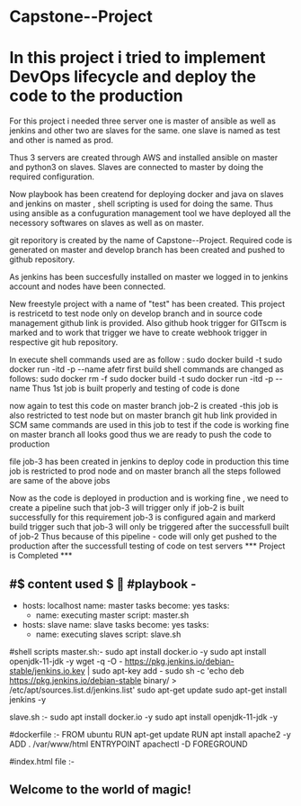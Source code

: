 # Capstone--Project
 
# In this project i tried to implement DevOps lifecycle and deploy the code to the production 

For this project i needed three server one is master of ansible as well as jenkins and other two are slaves for the same.
one slave is named as test and other is named as prod.

Thus 3 servers are created through AWS and installed ansible on master and python3 on slaves.
Slaves are connected to master by doing the required configuration.

Now playbook has been creatend for deploying docker and java on slaves and jenkins on master , shell scripting is used for doing the same.
Thus using ansible as a confuguration management tool we have deployed all the necessory softwares on slaves as well as on master.

git reporitory is created by the name of Capstone--Project.
Required code is generated on master and develop branch has been created and pushed to github repository.

As jenkins has been succesfully installed on master we logged in to jenkins account and nodes have been connected.

New freestyle project with a name of "test" has been created.
This project is restricetd to test node only on develop branch and in source code management github link is provided.
Also github hook trigger for GITscm is marked and to work that trigger we have to create webhook trigger in respective git hub repository.

In execute shell commands used are as follow :
  sudo docker build <path of job> -t <name of job>
  sudo docker run -itd -p <port to be used :80> --name <name to be given> <name of job>
afetr first build shell commands are changed as follows: 
  sudo docker rm -f <name of job>
  sudo docker build <path of job> -t <name of job>
  sudo docker run -itd -p <port to be used :80> --name <name to be given> <name of job>
Thus 1st job is built properly and testing of code is done 

now again to test this code on master branch job-2 is created 
-this job is also restricted to test node but on master branch 
git hub link provided in SCM
same commands are used in this job to test if the code is working fine on master branch 
all looks good thus we are ready to push the code to production

file job-3 has been created in jenkins to deploy code in production
this time job is restricted to prod node and on master branch 
all the steps followed are same of the above jobs

Now as the code is deployed in production and is working fine , we need to create a pipeline such that job-3 will trigger only if job-2 is built successfully
for this requirement job-3 is configured again and markerd build trigger such that job-3 will only be triggered after the successfull built of job-2
Thus because of this pipeline - code will only get pushed to the production after the successfull testing of code on test servers 
                                                 *** Project is Completed ***
 
 #$ content used $ 🔽
 #playbook -
 ---
 - hosts: localhost
   name: master tasks
   become: yes
   tasks:
    - name: executing master
      script: master.sh
 - hosts: slave
   name: slave tasks
   become: yes
   tasks:
    - name: executing slaves
      script: slave.sh
 
#shell scripts 
master.sh:- 
sudo apt install docker.io -y
sudo apt install openjdk-11-jdk -y
wget -q -O - https://pkg.jenkins.io/debian-stable/jenkins.io.key | sudo apt-key add -
sudo sh -c 'echo deb https://pkg.jenkins.io/debian-stable binary/ >  /etc/apt/sources.list.d/jenkins.list'
sudo apt-get update
sudo apt-get install jenkins -y

slave.sh :- 
sudo apt install docker.io -y
sudo apt install openjdk-11-jdk -y
 
#dockerfile :- 
FROM ubuntu
RUN apt-get update
RUN apt install apache2 -y
ADD . /var/www/html
ENTRYPOINT apachectl -D FOREGROUND
 
#index.html file :- 
 
<html>
<head>
<title> Capstone-Project </title>
</head>
<body style = "background-image:url('devop.jfif'); background-size: 100%">
<h2 ALIGN=LEFT>Welcome to the world of magic!</h2>
</body>
</html>
